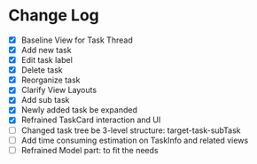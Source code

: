 #  Change Log


- [x] Baseline View for Task Thread
- [x] Add new task
- [x] Edit task label
- [x] Delete task
- [x] Reorganize task
- [x] Clarify View Layouts
- [x] Add sub task
- [x] Newly added task be expanded
- [x] Refrained TaskCard interaction and UI
- [ ] Changed task tree be 3-level structure: target-task-subTask
- [ ] Add time consuming estimation on TaskInfo and related views
- [ ] Refrained Model part: to fit the needs
